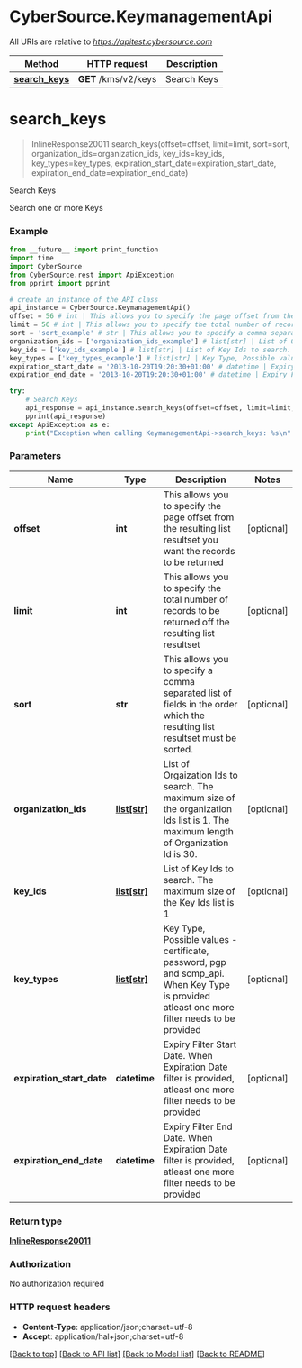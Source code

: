 # CyberSource.KeymanagementApi

All URIs are relative to *https://apitest.cybersource.com*

Method | HTTP request | Description
------------- | ------------- | -------------
[**search_keys**](KeymanagementApi.md#search_keys) | **GET** /kms/v2/keys | Search Keys


# **search_keys**
> InlineResponse20011 search_keys(offset=offset, limit=limit, sort=sort, organization_ids=organization_ids, key_ids=key_ids, key_types=key_types, expiration_start_date=expiration_start_date, expiration_end_date=expiration_end_date)

Search Keys

Search one or more Keys

### Example 
```python
from __future__ import print_function
import time
import CyberSource
from CyberSource.rest import ApiException
from pprint import pprint

# create an instance of the API class
api_instance = CyberSource.KeymanagementApi()
offset = 56 # int | This allows you to specify the page offset from the resulting list resultset you want the records to be returned (optional)
limit = 56 # int | This allows you to specify the total number of records to be returned off the resulting list resultset (optional)
sort = 'sort_example' # str | This allows you to specify a comma separated list of fields in the order which the resulting list resultset must be sorted. (optional)
organization_ids = ['organization_ids_example'] # list[str] | List of Orgaization Ids to search. The maximum size of the organization Ids list is 1. The maximum length of Organization Id is 30. (optional)
key_ids = ['key_ids_example'] # list[str] | List of Key Ids to search. The maximum size of the Key Ids list is 1 (optional)
key_types = ['key_types_example'] # list[str] | Key Type, Possible values -  certificate, password, pgp and scmp_api. When Key Type is provided atleast one more filter needs to be provided (optional)
expiration_start_date = '2013-10-20T19:20:30+01:00' # datetime | Expiry Filter Start Date. When Expiration Date filter is provided, atleast one more filter needs to be provided (optional)
expiration_end_date = '2013-10-20T19:20:30+01:00' # datetime | Expiry Filter End Date. When Expiration Date filter is provided, atleast one more filter needs to be provided (optional)

try: 
    # Search Keys
    api_response = api_instance.search_keys(offset=offset, limit=limit, sort=sort, organization_ids=organization_ids, key_ids=key_ids, key_types=key_types, expiration_start_date=expiration_start_date, expiration_end_date=expiration_end_date)
    pprint(api_response)
except ApiException as e:
    print("Exception when calling KeymanagementApi->search_keys: %s\n" % e)
```

### Parameters

Name | Type | Description  | Notes
------------- | ------------- | ------------- | -------------
 **offset** | **int**| This allows you to specify the page offset from the resulting list resultset you want the records to be returned | [optional] 
 **limit** | **int**| This allows you to specify the total number of records to be returned off the resulting list resultset | [optional] 
 **sort** | **str**| This allows you to specify a comma separated list of fields in the order which the resulting list resultset must be sorted. | [optional] 
 **organization_ids** | [**list[str]**](str.md)| List of Orgaization Ids to search. The maximum size of the organization Ids list is 1. The maximum length of Organization Id is 30. | [optional] 
 **key_ids** | [**list[str]**](str.md)| List of Key Ids to search. The maximum size of the Key Ids list is 1 | [optional] 
 **key_types** | [**list[str]**](str.md)| Key Type, Possible values -  certificate, password, pgp and scmp_api. When Key Type is provided atleast one more filter needs to be provided | [optional] 
 **expiration_start_date** | **datetime**| Expiry Filter Start Date. When Expiration Date filter is provided, atleast one more filter needs to be provided | [optional] 
 **expiration_end_date** | **datetime**| Expiry Filter End Date. When Expiration Date filter is provided, atleast one more filter needs to be provided | [optional] 

### Return type

[**InlineResponse20011**](InlineResponse20011.md)

### Authorization

No authorization required

### HTTP request headers

 - **Content-Type**: application/json;charset=utf-8
 - **Accept**: application/hal+json;charset=utf-8

[[Back to top]](#) [[Back to API list]](../README.md#documentation-for-api-endpoints) [[Back to Model list]](../README.md#documentation-for-models) [[Back to README]](../README.md)

